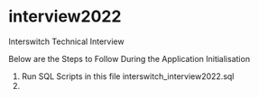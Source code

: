 # interview2022
Interswitch Technical Interview

Below are the Steps to Follow During the Application Initialisation

1. Run SQL Scripts in this file interswitch_interview2022.sql
2. 
